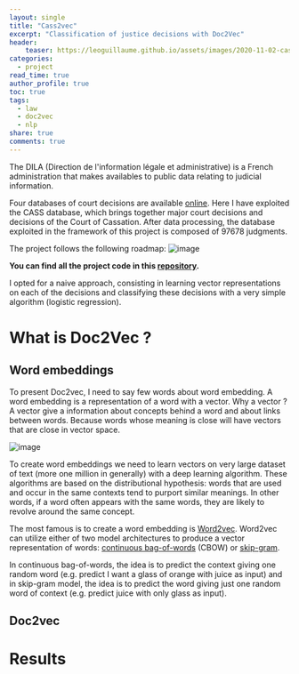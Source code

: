 ```yaml
---
layout: single
title: "Cass2vec"
excerpt: "Classification of justice decisions with Doc2Vec"
header:
    teaser: https://leoguillaume.github.io/assets/images/2020-11-02-cass2vec/teaser.jpg
categories:
  - project
read_time: true
author_profile: true
toc: true
tags:
  - law
  - doc2vec
  - nlp
share: true
comments: true
---
```


The DILA (Direction de l'information légale et administrative) is a French administration that makes availables to public data relating to judicial information.

Four databases of court decisions are available [online](https://www.data.gouv.fr/fr/). Here I have exploited the CASS database, which brings together major court decisions and decisions of the Court of Cassation. After data processing, the database exploited in the framework of this project is composed of 97678 judgments.

The project follows the following roadmap:
![image](http://leoguillaume.github.io/assets/images/2020-11-02-cass2vec/roadmap.png)

**You can find all the project code in this [repository](https://github.com/leoguillaume/Cass2Vec).**

I opted for a naive approach, consisting in learning vector representations on each of the decisions and classifying these decisions with a very simple algorithm (logistic regression).

# What is Doc2Vec ?

## Word embeddings

To present Doc2vec, I need to say  few words about word embedding. A word embedding is a representation of a word with a vector. Why a vector ? A vector give a information about concepts behind a word and about links between words. Because words whose meaning is close will have vectors that are close in vector space.

![image](http://leoguillaume.github.io/assets/images/2020-11-02-cass2vec/wordembeddings.png)

To create word embeddings we need to learn vectors on very large dataset of text (more one million in generally) with a deep learning algorithm. These algorithms are based on the distributional hypothesis: words that are used and occur in the same contexts tend to purport similar meanings. In other words, if a word often appears with the same words, they are likely to revolve around the same concept.

The most famous is to create a word embedding is [Word2vec](https://radimrehurek.com/gensim/models/word2vec.html). Word2vec can utilize either of two model architectures to produce a vector representation of words: [continuous bag-of-words](https://en.wikipedia.org/wiki/Bag-of-words_model#CBOW) (CBOW) or [skip-gram](https://en.wikipedia.org/wiki/N-gram#Skip-gram).

In continuous bag-of-words, the idea is to predict the context giving one random word (e.g. predict I want a glass of orange with juice as input) and in skip-gram model, the idea is to predict the word giving just one random word of context (e.g. predict juice with only glass as input).

## Doc2vec

# Results
